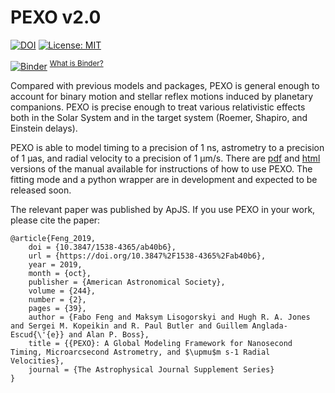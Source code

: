 # PEXO v2.0
[![DOI](https://zenodo.org/badge/210655784.svg)](https://zenodo.org/badge/latestdoi/210655784)
[![License: MIT](https://img.shields.io/badge/License-MIT-yellow.svg)](https://opensource.org/licenses/MIT)

[![Binder](https://mybinder.org/badge_logo.svg)](https://mybinder.org/v2/gh/phillippro/pexo/binder) <sup>[What is Binder?](https://mybinder.readthedocs.io/en/latest/)</sup>

Compared with previous models and packages, PEXO is general enough to account for binary motion and stellar reflex motions induced by planetary companions. PEXO is precise enough to treat various relativistic effects both in the Solar System and in the target system (Roemer, Shapiro, and Einstein delays).

PEXO is able to model timing to a precision of 1 ns, astrometry to a precision of 1 μas, and radial velocity to a precision of 1 μm/s. There are [pdf](https://github.com/phillippro/pexo/blob/master/docs/manual.pdf) and [html](http://rpubs.com/Fabo/pexo) versions of the manual available for instructions of how to use PEXO. The fitting mode and a python wrapper are in development and expected to be released soon.

The relevant paper was published by ApJS. If you use PEXO in your work, please cite the paper:
```
@article{Feng_2019,
	doi = {10.3847/1538-4365/ab40b6},
	url = {https://doi.org/10.3847%2F1538-4365%2Fab40b6},
	year = 2019,
	month = {oct},
	publisher = {American Astronomical Society},
	volume = {244},
	number = {2},
	pages = {39},
	author = {Fabo Feng and Maksym Lisogorskyi and Hugh R. A. Jones and Sergei M. Kopeikin and R. Paul Butler and Guillem Anglada-Escud{\'{e}} and Alan P. Boss},
	title = {{PEXO}: A Global Modeling Framework for Nanosecond Timing, Microarcsecond Astrometry, and $\upmu$m s-1 Radial Velocities},
	journal = {The Astrophysical Journal Supplement Series}
}
```

